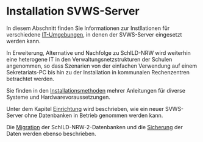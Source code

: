 # Installation SVWS-Server

In diesem Abschnitt finden Sie Informationen zur Instllationen für verschiedene [IT-Umgebungen](./IT-Umgebungen/), in denen der SVWS-Server eingesetzt werden kann.

In Erweiterung, Alternative und Nachfolge zu SchILD-NRW wird weiterhin eine heterogene  IT in den Verwaltungsnetzstrukturen der Schulen angenommen, so dass Szenarien von der einfachen Verwendung auf einem Sekretariats-PC bis hin zu der Installation in kommunalen Rechenzentren betrachtet werden.

Sie finden in den [Installationsmethoden](./installationsmethoden.md) mehrer Anleitungen für diverse Systeme und Hardwarevoraussetzungen. 

Unter dem Kapitel [Einrichtung](./Einrichtung/) wird beschrieben, wie ein neuer SVWS-Server ohne Datenbanken in Betrieb genommen werden kann.

Die [Migration](./Datenmigration/) der SchILD-NRW-2-Datenbanken und die [Sicherung](./Datensicherung/) der Daten werden ebenso beschrieben. 
